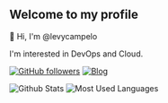 ## Welcome to my profile

👋 Hi, I'm @levycampelo

I'm interested in DevOps and Cloud.

<!---
levycampelo/levycampelo is a ✨ special ✨ repository because its `README.md` (this file) appears on your GitHub profile.
You can click the Preview link to take a look at your changes.
--->

[![GitHub followers](https://img.shields.io/github/followers/levycampelo?label=GitHub&logo=Github&style=for-the-badge)](https://github.com/levycampelo) [![Blog](https://img.shields.io/website?down_color=blue&down_message=rotageek.com.br&label=Blog&logo=ghost&logoColor=green&style=for-the-badge&up_color=blue&up_message=rotageek.com.br&url=https%3A%2F%2Frotageek.com.br)](https://rotageek.com.br)

![Github Stats](https://github-readme-stats.vercel.app/api?username=levycampelo&theme=cobalt&show_icons=true) 
![Most Used Languages](https://github-readme-stats.vercel.app/api/top-langs/?username=levycampelo&hide=java&layout=compact&theme=dark)


